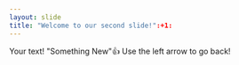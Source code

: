 ```yaml
---
layout: slide
title: "Welcome to our second slide!":+1:
---
```

Your text! "Something New":+1:
Use the left arrow to go back!
